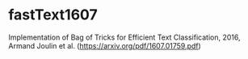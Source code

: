 # fastText1607
Implementation of Bag of Tricks for Efficient Text Classification, 2016, Armand Joulin et al. (https://arxiv.org/pdf/1607.01759.pdf)
